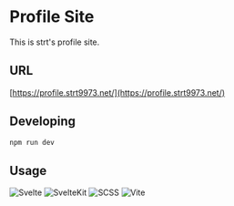 # Profile Site

This is strt's profile site.

## URL

[https://profile.strt9973.net/](https://profile.strt9973.net/)

## Developing

```bash
npm run dev
```

## Usage

![Svelte](https://img.shields.io/badge/Svelte-4.2.15-orange)
![SvelteKit](https://img.shields.io/badge/SvelteKit-2.5.7-orange)
![SCSS](https://img.shields.io/badge/SCSS-4.0.9-blue)
![Vite](https://img.shields.io/badge/Vite-5.2.11-green)
